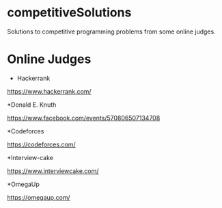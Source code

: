 # competitiveSolutions
Solutions to competitive programming problems from some online judges.

# Online Judges

 * Hackerrank

https://www.hackerrank.com/

 *Donald E. Knuth

https://www.facebook.com/events/570806507134708

 *Codeforces

https://codeforces.com/

 *Interview-cake

https://www.interviewcake.com/

 *OmegaUp

https://omegaup.com/
